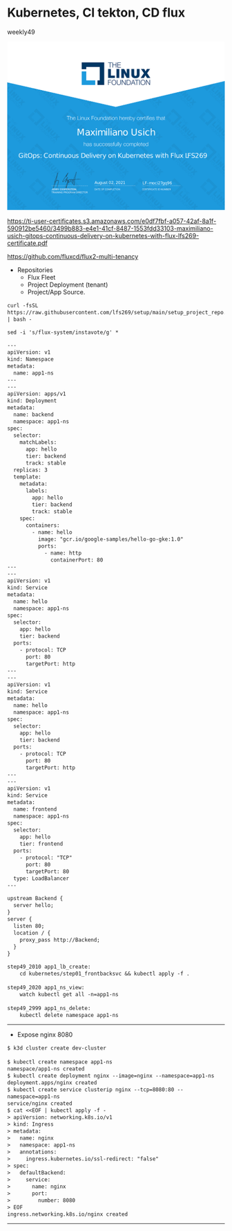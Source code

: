# Kubernetes, CI tekton, CD flux
weekly49

[![GitOps Continuous Delivery on Kubernetes with Flux lfs269 Certificate, Linux Fundation](https://raw.githubusercontent.com/maximilianou/weekly49/main/share/maximiliano-usich-gitops-continuous-delivery-on-kubernetes-with-flux-lfs269-certificate.png)](https://raw.githubusercontent.com/maximilianou/weekly49/main/share/maximiliano-usich-gitops-continuous-delivery-on-kubernetes-with-flux-lfs269-certificate.png)

<https://ti-user-certificates.s3.amazonaws.com/e0df7fbf-a057-42af-8a1f-590912be5460/3499b883-e4e1-41cf-8487-1553fdd33103-maximiliano-usich-gitops-continuous-delivery-on-kubernetes-with-flux-lfs269-certificate.pdf>

<https://github.com/fluxcd/flux2-multi-tenancy>

- Repositories
  - Flux Fleet
  - Project Deployment (tenant)
  - Project/App Source.

```
curl -fsSL https://raw.githubusercontent.com/lfs269/setup/main/setup_project_repo.sh | bash -
```

```
sed -i 's/flux-system/instavote/g' *
```    

```
---
apiVersion: v1
kind: Namespace
metadata:
  name: app1-ns
---
---
apiVersion: apps/v1
kind: Deployment
metadata:
  name: backend
  namespace: app1-ns
spec:
  selector:
    matchLabels:
      app: hello
      tier: backend
      track: stable
  replicas: 3
  template:
    metadata:
      labels:
        app: hello
        tier: backend
        track: stable
    spec:
      containers:
        - name: hello
          image: "gcr.io/google-samples/hello-go-gke:1.0"
          ports:
            - name: http
              containerPort: 80
---
---
apiVersion: v1
kind: Service
metadata:
  name: hello
  namespace: app1-ns
spec:
  selector:
    app: hello
    tier: backend
  ports:
    - protocol: TCP
      port: 80
      targetPort: http
---
---
apiVersion: v1
kind: Service
metadata:
  name: hello
  namespace: app1-ns
spec:
  selector:
    app: hello
    tier: backend
  ports:
    - protocol: TCP
      port: 80
      targetPort: http
---
---
apiVersion: v1
kind: Service
metadata:
  name: frontend
  namespace: app1-ns
spec:
  selector:
    app: hello
    tier: frontend
  ports:
    - protocol: "TCP"
      port: 80
      targetPort: 80
  type: LoadBalancer
---
```

```
upstream Backend {
  server hello;
}
server {
  listen 80;
  location / {
    proxy_pass http://Backend;
  }
}

```

```
step49_2010 app1_lb_create:
	cd kubernetes/step01_frontbacksvc && kubectl apply -f .

step49_2020 app1_ns_view:
	watch kubectl get all -n=app1-ns

step49_2999 app1_ns_delete:
	kubectl delete namespace app1-ns
```

----
- Expose nginx 8080
```
$ k3d cluster create dev-cluster

$ kubectl create namespace app1-ns
namespace/app1-ns created
$ kubectl create deployment nginx --image=nginx --namespace=app1-ns
deployment.apps/nginx created
$ kubectl create service clusterip nginx --tcp=8080:80 --namespace=app1-ns
service/nginx created
$ cat <<EOF | kubectl apply -f -
> apiVersion: networking.k8s.io/v1
> kind: Ingress
> metadata:
>   name: nginx
>   namespace: app1-ns
>   annotations:
>     ingress.kubernetes.io/ssl-redirect: "false"
> spec:
>   defaultBackend:
>     service:
>       name: nginx
>       port:
>         number: 8080
> EOF
ingress.networking.k8s.io/nginx created
```
----
